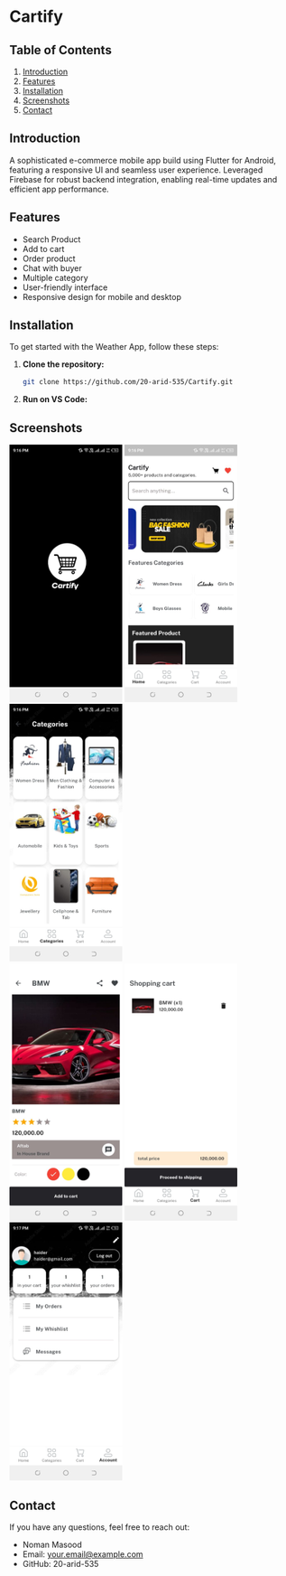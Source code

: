 # Cartify

## Table of Contents
1. [Introduction](#introduction)
2. [Features](#features)
3. [Installation](#installation)
4. [Screenshots](#ui)
9. [Contact](#contact)

## Introduction
A sophisticated e-commerce mobile app build using
Flutter for Android, featuring a responsive UI and seamless
user experience. Leveraged Firebase for robust backend
integration, enabling real-time updates and efficient app
performance.

## Features
- Search Product
- Add to cart
- Order product
- Chat with buyer
- Multiple category
- User-friendly interface
- Responsive design for mobile and desktop

## Installation
To get started with the Weather App, follow these steps:

1. **Clone the repository:**
    ```sh
    git clone https://github.com/20-arid-535/Cartify.git
    ```

2. **Run on VS Code:**

## Screenshots
<p><img src="splash_.jpeg" width="200" >    <img src="home_.jpeg" width="200" >    <img src="category_.jpeg" width="200" ><br><img src="itemdetail_.jpeg" width="200" >    <img src="cart_.jpeg" width="200" >    <img src="account_.jpeg" width="200" ></p>


## Contact
If you have any questions, feel free to reach out:

- Noman Masood
- Email: your.email@example.com
- GitHub: 20-arid-535    
